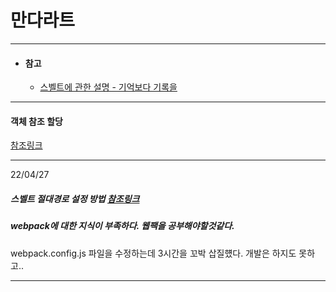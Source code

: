 만다라트
=========

------------------------------

- #### 참고  
  - [스벨트에 관한 설명 - 기억보다 기록을](https://kyounghwan01.github.io/blog/Svelte/svelte-basic/)

------------------------------


#### 객체 참조 할당

[참조링크](https://junwoo45.github.io/2019-09-23-deep_clone/)

-----------------------------
22/04/27

##### 스벨트 절대경로 설정 방법 [참조링크](https://kyounghwan01.github.io/blog/Svelte/alias/#rollup-plugin-alias-%E1%84%89%E1%85%A5%E1%86%AF%E1%84%8E%E1%85%B5)


##### webpack에 대한 지식이 부족하다. 웹팩을 공부해야할것같다.

webpack.config.js 파일을 수정하는데 3시간을 꼬박 삽질헀다. 개발은 하지도 못하고..

-----------------------------
